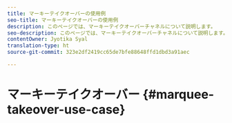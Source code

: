 ```yaml
---
title: マーキーテイクオーバーの使用例
seo-title: マーキーテイクオーバーの使用例
description: このページでは、マーキーテイクオーバーチャネルについて説明します。
seo-description: このページでは、マーキーテイクオーバーチャネルについて説明します。
contentOwner: Jyotika Syal
translation-type: ht
source-git-commit: 323e2df2419cc65de7bfe88648ffd1dbd3a91aec

---
```



# マーキーテイクオーバー {#marquee-takeover-use-case}
